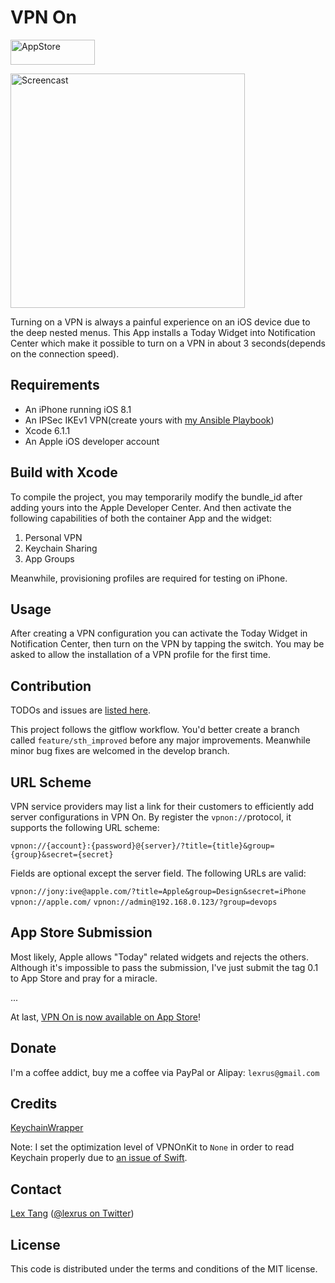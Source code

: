 # VPN On

[<img src="https://cloud.githubusercontent.com/assets/219689/5575342/963e0ee8-9013-11e4-8091-7ece67d64729.png" width="135" height="40" alt="AppStore"/>](https://itunes.apple.com/app/vpn-on/id951344279)

<img src="https://cloud.githubusercontent.com/assets/219689/5629161/7472c794-95eb-11e4-8042-90469c1586cd.gif" width="375" height="375" alt="Screencast"/>

Turning on a VPN is always a painful experience on an iOS device due to the deep nested menus. This App installs a Today Widget into Notification Center which make it possible to turn on a VPN in about 3 seconds(depends on the connection speed).

## Requirements

- An iPhone running iOS 8.1
- An IPSec IKEv1 VPN(create yours with [my Ansible Playbook](https://github.com/lexrus/vpn-deploy-playbook))
- Xcode 6.1.1
- An Apple iOS developer account

## Build with Xcode

To compile the project, you may temporarily modify the bundle_id after adding yours into the Apple Developer Center. And then activate the following capabilities of both the container App and the widget:

1. Personal VPN
2. Keychain Sharing
3. App Groups

Meanwhile, provisioning profiles are required for testing on iPhone.

## Usage

After creating a VPN configuration you can activate the Today Widget in Notification Center, then turn on the VPN by tapping the switch. You may be asked to allow the installation of a VPN profile for the first time.

## Contribution

TODOs and issues are [listed here](https://github.com/lexrus/VPNOn/issues).

This project follows the gitflow workflow. You'd better create a branch called `feature/sth_improved` before any major improvements. Meanwhile minor bug fixes are welcomed in the develop branch.

## URL Scheme

VPN service providers may list a link for their customers to efficiently add server configurations in VPN On. By register the `vpnon://`protocol, it supports the following URL scheme:

`vpnon://{account}:{password}@{server}/?title={title}&group={group}&secret={secret}`

Fields are optional except the server field. The following URLs are valid:

`vpnon://jony:ive@apple.com/?title=Apple&group=Design&secret=iPhone`
`vpnon://apple.com/`
`vpnon://admin@192.168.0.123/?group=devops`

## App Store Submission

Most likely, Apple allows "Today" related widgets and rejects the others. Although it's impossible to pass the submission, I've just submit the tag 0.1 to App Store and pray for a miracle.

...

At last, [VPN On is now available on App Store](https://itunes.apple.com/app/vpn-on/id951344279)!

## Donate

I'm a coffee addict, buy me a coffee via PayPal or Alipay: `lexrus@gmail.com`

## Credits

[KeychainWrapper](https://github.com/jrendel/KeychainWrapper)

Note: I set the optimization level of VPNOnKit to `None` in order to read Keychain properly due to [an issue of Swift](http://stackoverflow.com/questions/26355630/swift-keychain-and-provisioning-profiles).

## Contact

[Lex Tang](https://github.com/lexrus/) ([@lexrus on Twitter](https://twitter.com/lexrus/))

## License

This code is distributed under the terms and conditions of the MIT license.
